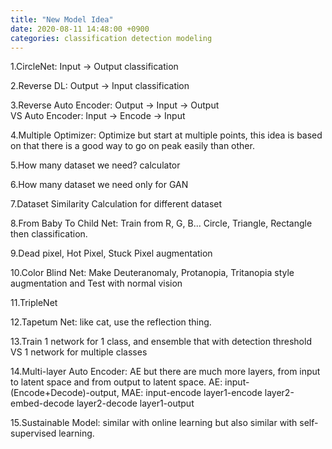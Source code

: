 ```yaml
---
title: "New Model Idea"
date: 2020-08-11 14:48:00 +0900
categories: classification detection modeling
---
```


1.CircleNet: Input -> Output classification    

2.Reverse DL: Output -> Input classification    

3.Reverse Auto Encoder: Output -> Input -> Output    
VS Auto Encoder: Input -> Encode -> Input    

4.Multiple Optimizer: Optimize but start at multiple points, this idea is based on that there is a good way to go on peak easily than other.    

5.How many dataset we need? calculator    

6.How many dataset we need only for GAN    

7.Dataset Similarity Calculation for different dataset    

8.From Baby To Child Net: Train from R, G, B... Circle, Triangle, Rectangle then classification.    

9.Dead pixel, Hot Pixel, Stuck Pixel augmentation    

10.Color Blind Net: Make Deuteranomaly, Protanopia, Tritanopia style augmentation and Test with normal vision

11.TripleNet

12.Tapetum Net: like cat, use the reflection thing.

13.Train 1 network for 1 class, and ensemble that with detection threshold VS 1 network for multiple classes

14.Multi-layer Auto Encoder: AE but there are much more layers, from input to latent space and from output to latent space.
AE: input-(Encode+Decode)-output, MAE: input-encode layer1-encode layer2-embed-decode layer2-decode layer1-output    

15.Sustainable Model: similar with online learning but also similar with self-supervised learning.    
